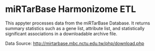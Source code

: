 # miRTarBase Harmonizome ETL

This appyter processes data from the miRTarBase Database. It returns summary statistics such as a gene list, attribute list, and statistically significant associations in a downloadable archive file.

Data Source: http://mirtarbase.mbc.nctu.edu.tw/php/download.php
